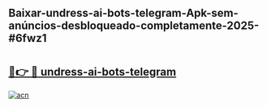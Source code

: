 ## Baixar-undress-ai-bots-telegram-Apk-sem-anúncios-desbloqueado-completamente-2025-#6fwz1

# <h2><a href="https://ainizakaria.my?title=undress-ai-bots-telegram&ref=20M">🔗👉 🔴 undress-ai-bots-telegram</a></h2>

[![acn](https://github.com/user-attachments/assets/0f9c940e-d8b0-45ae-aac7-cd30a18b3e1c)](https://ainizakaria.my?title=undress-ai-bots-telegram&ref=20M)

